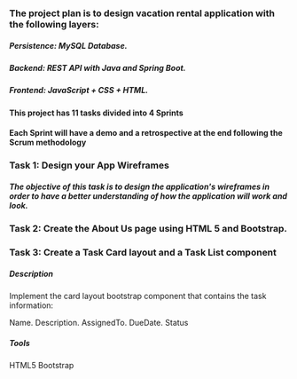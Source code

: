 ### The project plan is to design vacation rental application with the following layers:
##### Persistence: MySQL Database.
##### Backend: REST API with Java and Spring Boot.
##### Frontend: JavaScript + CSS + HTML.
#### This project has 11 tasks divided into 4 Sprints
#### Each Sprint will have a demo and a retrospective at the end following the Scrum methodology
### Task 1: Design your App Wireframes
##### The objective of this task is to design the application's wireframes in order to have a better understanding of how the application will work and look.
### Task 2: Create the About Us page using HTML 5 and Bootstrap.

### Task 3: Create a Task Card layout and a Task List component
##### Description
Implement the card layout bootstrap component that contains the task information:

Name. 
Description. 
AssignedTo. 
DueDate. 
Status

##### Tools
HTML5
Bootstrap
